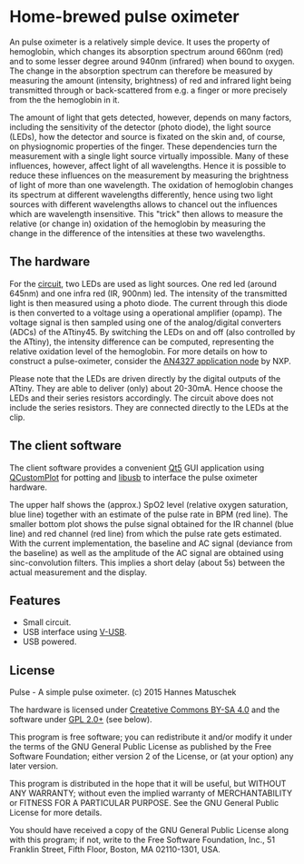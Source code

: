 # Home-brewed pulse oximeter 

An pulse oximeter is a relatively simple device. It uses the property of hemoglobin, which changes its absorption spectrum around 660nm (red) and to some lesser degree around 940nm (infrared) when bound to oxygen. The change in the absorption spectrum can therefore be measured by measuring the amount (intensity, brightness) of red and infrared light being transmitted through or back-scattered from e.g. a finger or more precisely from the the hemoglobin in it. 

The amount of light that gets detected, however, depends on many factors, including the sensitivity of the detector (photo diode), the light source (LEDs), how the detector and source is fixated on the skin and, of course, on physiognomic properties of the finger. These dependencies turn the measurement with a single light source virtually impossible. Many of these influences, however, affect light of all wavelengths. Hence it is possible to reduce these influences on the measurement by measuring the brightness of light of more than one wavelength. The oxidation of hemoglobin changes its spectrum at different wavelengths differently, hence using two light sources with different wavelengths allows to chancel out the influences which are wavelength insensitive. This "trick" then allows to measure the relative (or change in) oxidation of the hemoglobin by measuring the change in the difference of the intensities at these two wavelengths. 


## The hardware

For the [circuit](https://github.com/hmatuschek/pulseOxi/blob/master/hardware/pulse_scm.pdf), two LEDs are used as light sources. One red led (around 645nm) and one infra red (IR, 900nm) led. The intensity of the transmitted light is then measured using a photo diode. The current through this diode is then converted to a voltage using a operational amplifier (opamp). The voltage signal is then sampled using one of the analog/digital converters (ADCs) of the ATtiny45. By switching the LEDs on and off (also controlled by the ATtiny), the intensity difference can be computed, representing the relative oxidation level of the hemoglobin. For more details on how to construct a pulse-oximeter, consider the [AN4327 application node](http://www.nxp.com/files/32bit/doc/app_note/AN4327.pdf) by NXP. 

Please note that the LEDs are driven directly by the digital outputs of the ATtiny. They are able to deliver (only) about 20-30mA. Hence choose the LEDs and their series resistors accordingly. The circuit above does not include the series resistors. They are connected directly to the LEDs at the clip.


## The client software

The client software provides a convenient [Qt5](https://qt.io) GUI application using [QCustomPlot](http://www.qcustomplot.com/) for potting and [libusb](http://libusb.info/) to interface the pulse oximeter hardware.


The upper half shows the (approx.) SpO2 level (relative oxygen saturation, blue line) together with an estimate of the pulse rate in BPM (red line). The smaller bottom plot shows the pulse signal obtained for the IR channel (blue line) and red channel (red line) from which the pulse rate gets estimated. With the current implementation, the baseline and AC signal (deviance from the baseline) as well as the amplitude of the AC signal are obtained using sinc-convolution filters. This implies a short delay (about 5s) between the actual measurement and the display.

 
## Features

 * Small circuit.
 * USB interface using [V-USB](https://www.obdev.at/products/vusb/index-de.html).
 * USB powered.
 

## License
Pulse - A simple pulse oximeter. (c) 2015 Hannes Matuschek <hmatuschek at gmail dot com>

The hardware is licensed under [Createtive Commons BY-SA 4.0](https://creativecommons.org/licenses/by-sa/4.0/) and the software under [GPL 2.0+](https://www.gnu.org/licenses/old-licenses/gpl-2.0.txt) (see below).

This program is free software; you can redistribute it and/or
modify it under the terms of the GNU General Public License
as published by the Free Software Foundation; either version 2
of the License, or (at your option) any later version.</p>

This program is distributed in the hope that it will be useful,
but WITHOUT ANY WARRANTY; without even the implied warranty of
MERCHANTABILITY or FITNESS FOR A PARTICULAR PURPOSE.  See the
GNU General Public License for more details.

You should have received a copy of the GNU General Public License
along with this program; if not, write to the Free Software
Foundation, Inc., 51 Franklin Street, Fifth Floor, Boston, MA  02110-1301, USA.
